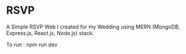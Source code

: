 # RSVP

 A Simple RSVP Web I created for my Wedding using MERN (MongoDB, Express.js, React.js, Node.js) stack. 
 
 To run : npm run dev
